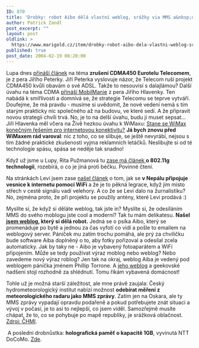 ```yaml
---
ID: 870
title: 'Drobky: robot Aibo dělá vlastní weblog, srážky via MMS a&nbsp;další drobnosti'
author: Patrick Zandl
post_excerpt: ""
layout: post
oldlink: >
  https://www.marigold.cz/item/drobky-robot-aibo-dela-vlastni-weblog-srazky-via-mms-a-dalsi-drobnosti
published: true
post_date: 2004-02-19 08:20:00
---
```

<p>
Lupa dnes <A href="http://www.lupa.cz/clanek.php3?show=3237" target=_blank>přináší článek</A> na téma <STRONG>zrušení CDMA450 Eurotelu Telecomem</STRONG>, je z pera Jiřího Peterky. Jiří Peterka vyslovuje názor, že Telecom ruší projekt CDMA450 kvůli obavám o své ADSL. Takže to nesouvisí s dalajlámou? Další úvahu na téma CDMA <A href="http://www.mobilmania.cz/Operatori/Ar.asp?ARI=106606&amp;CAI=2114" target=_blank>přináší MobilManie</A> z pera Jiřího Hlavenky. Ten nabádá k smířlivosti a domnívá se, že strategie Telecomu se teprve vytváří. Doufejme, že má pravdu - musíme si uvědomit, že nové vedení nemá s tím starým prakticky nic společného až na budovu, ve které sedí. A že připravit novou strategii chvíli trvá. No, je to na delší úvahu, budu ji muset sepsat... Jiří Hlavenka měl včera na Živě hezkou úvahu k WiMaxu: <A href="http://www.zive.cz/h/Byznys/Ar.asp?ARI=114959&amp;CAI=2034">Stane se WiMax konečným řešením pro internetovou konektivitu?</A>&#160;<STRONG>Já bych znovu před WiMaxem rád varoval</STRONG>: nic z toho, co se slibuje, se ještě nevyrábí, nejsou s tím žádné praktické zkušenosti vyjma reklamních letáčků. Neslibujte si od té technologie spásu, spása se neděje tak snadno!</p>

<p>
Když už jsme u Lupy, Rita Pužmanová tu <A href="http://www.lupa.cz/clanek.php3?show=3236" target=_blank>zase má článek </A><STRONG>o 802.11g technologii</STRONG>, rozebírá, o co je jiná proti béčku. Povinné čtení. </p>

<p>
Na stránkách Levi jsem zase <A href="http://www.levi.cz/clanek.php?id=4744" target=_blank>našel článek</A> o tom, jak se <STRONG>v Nepálu připojuje vesnice k internetu pomocí WiFi</STRONG> a že je to pěkná legrace, když jim místo střech v cestě signálu vadí velehory. A co že se Levi dalo na žurnalistiku? No, zejména proto, že při projektu se použily antény, které Levi prodává :)</p>

<p>
Myslíte si, že když si děláte weblog, tak jste in? Myslíte si, že odesíláním MMS do svého moblogu jste cool a moderní? Tak tu mám delikatesu. <STRONG>Našel </STRONG><A href="http://pt.textamerica.com/?r=407974" target=_blank><STRONG>jsem weblog</STRONG></A><STRONG>, který si dělá robot.</STRONG> Jedná se o psíka Aibo, který se promenáduje po bytě a jednou za čas vyfotí co vidí a pošle to emailem na weblogový server. Páníček mu zatím trochu pomáhá, ale prý za chviličku bude software Aiba doplněný o to, aby fotky pořizoval a odesílal zcela automaticky. Jak by taky ne - Aibo je vybavený fotoaparátem a WiFi připojením. Může se tedy používat výraz moblog nebo weblog? Nebo zavedeme nový výraz roblog? Jen tak na okraj, weblog Aiba je vedený pod weblogem páníčka jménem Phillip Torrone. A <A href="http://pt.textamerica.com/" target=_blank>jeho weblog</A> a geekovské nadšení stojí rozhodně za shlédnutí. Tomu říkám vybavená domácnost!</p>

<p>
Tohle už je možná starší záležitost, ale mne právě zaujala: Český hydrometeorologický institut nabízí možnost <STRONG>odebírat měření z meteorologického radaru jako MMS zprávy</STRONG>. Zatím jen na Oskara, ale ty MMS zprávy vypadají opravdu podařeně a pokud potřebujete znát situaci a vývoj v počasí, je to asi to nejlepší, co jsem viděl. Samozřejmě musíte chápat, že to, co se pohybuje po mapě republiky, je srážková oblačnost. <A href="http://www.chmi.cz/meteo/rad/mms_reklama/index.html" target=_blank>Zdroj: ČHMI</A>.</p>

<p>
&#160;A poslední drobnůstka: <STRONG>holografická paměť o kapacitě 1GB</STRONG>, vyvinutá NTT DoCoMo. <A href="http://neasia.nikkeibp.com/wcs/leaf?CID=onair/asabt/news/290920" target=_blank>Zde</A>.</p>
